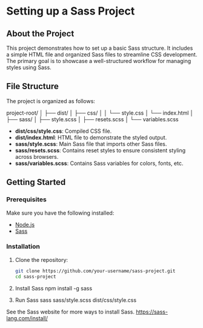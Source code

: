 # Setting up a Sass Project

## About the Project

This project demonstrates how to set up a basic Sass structure. It includes a simple HTML file and organized Sass files to streamline CSS development. The primary goal is to showcase a well-structured workflow for managing styles using Sass.

## File Structure

The project is organized as follows:

project-root/
│
├── dist/
│ ├── css/
│ │ └── style.css
│ └── index.html
│
├── sass/
│ ├── style.scss
│ ├── resets.scss
│ └── variables.scss

- **dist/css/style.css**: Compiled CSS file.
- **dist/index.html**: HTML file to demonstrate the styled output.
- **sass/style.scss**: Main Sass file that imports other Sass files.
- **sass/resets.scss**: Contains reset styles to ensure consistent styling across browsers.
- **sass/variables.scss**: Contains Sass variables for colors, fonts, etc.

## Getting Started

### Prerequisites

Make sure you have the following installed:

- [Node.js](https://nodejs.org/)
- [Sass](https://sass-lang.com/)

### Installation

1. Clone the repository:

   ```bash
   git clone https://github.com/your-username/sass-project.git
   cd sass-project

   ```

2. Install Sass
   npm install -g sass

3. Run Sass
   sass sass/style.scss dist/css/style.css

See the Sass website for more ways to install Sass.
https://sass-lang.com/install/
